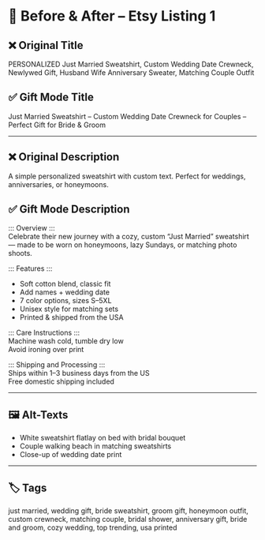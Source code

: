 # 🔄 Before & After – Etsy Listing 1

## ❌ Original Title
PERSONALIZED Just Married Sweatshirt, Custom Wedding Date Crewneck, Newlywed Gift, Husband Wife Anniversary Sweater, Matching Couple Outfit

## ✅ Gift Mode Title
Just Married Sweatshirt – Custom Wedding Date Crewneck for Couples – Perfect Gift for Bride & Groom

---

## ❌ Original Description
A simple personalized sweatshirt with custom text. Perfect for weddings, anniversaries, or honeymoons.

## ✅ Gift Mode Description

::: Overview :::  
Celebrate their new journey with a cozy, custom “Just Married” sweatshirt — made to be worn on honeymoons, lazy Sundays, or matching photo shoots.

::: Features :::  
- Soft cotton blend, classic fit  
- Add names + wedding date  
- 7 color options, sizes S–5XL  
- Unisex style for matching sets  
- Printed & shipped from the USA

::: Care Instructions :::  
Machine wash cold, tumble dry low  
Avoid ironing over print

::: Shipping and Processing :::  
Ships within 1–3 business days from the US  
Free domestic shipping included

---

## 🖼️ Alt-Texts
- White sweatshirt flatlay on bed with bridal bouquet  
- Couple walking beach in matching sweatshirts  
- Close-up of wedding date print

---

## 🏷️ Tags
just married, wedding gift, bride sweatshirt, groom gift, honeymoon outfit, custom crewneck, matching couple, bridal shower, anniversary gift, bride and groom, cozy wedding, top trending, usa printed
